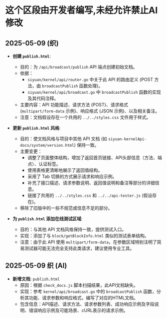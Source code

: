# 这个区段由开发者编写,未经允许禁止AI修改

## 2025-05-09 (织)

- **创建 `publish.html`**:
    - 目的：为 `/api/broadcast/publish` API 端点创建初始文档。
    - 依据：
        - `siyuan/kernel/api/router.go` 中关于此 API 的路由定义 (POST 方法，由 `broadcastPublish` 函数处理)。
        - `siyuan/kernel/api/broadcast.go` 中 `broadcastPublish` 函数的实现及其代码注释。
    - 主要内容：API 功能描述、请求方法 (POST)、请求格式 (`multipart/form-data` 示例)、响应格式 (JSON 示例)、以及相关备注。
    - 注意：文档假设存在一个共用的 `../../styles.css` 文件用于样式。

- **更新 `publish.html` 风格**:
    - 目的：使文档风格与项目中其他 API 文档 (如 `siyuan-kernelApi-docs/system/version.html`) 保持一致。
    - 主要变更：
        - 调整了页面整体结构，增加了返回首页链接、API头部信息（方法、端点）、认证标签。
        - 使用表格更清晰地展示了返回值结构。
        - 采用了 Tab 切换的方式展示请求和响应示例。
        - 补充了接口描述、请求参数说明、返回值说明和备注等部分的详细信息。
        - 链接了共用的 `../../styles.css` 和 `../../api-tester.js` (假设存在)。
    - 移除了旧版中的一些不规范或信息不足的部分。

- **为 `publish.html` 添加在线测试区域**:
    - 目的：与其他 API 文档风格保持一致，提供测试入口。
    - 实现：添加了与 `block/getBlockInfo.html` 类似的测试表单结构。
    - 注意：由于此 API 使用 `multipart/form-data`，在参数区域特别注明了简易测试器可能无法完全支持此类请求，建议使用专业工具。

## 2025-05-09 织 (AI)

- **新增文档**: `publish.html`
    - 原因：根据 `check_docs.js` 脚本扫描结果，此API文档缺失。
    - 实现：参考 `kernel/api/broadcast.go` 中的 `broadcastPublish` 函数，分析其功能、请求参数和响应格式，编写了对应的HTML文档。
    - 包含信息：API描述、请求方法、请求参数列表、成功响应示例及字段说明、错误响应示例及可能场景、cURL表示的请求示例。 